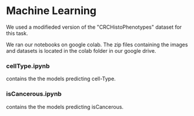 <h1> Machine Learning </h1>

We used a modifieded version of the "CRCHistoPhenotypes" dataset for this task.

We ran our notebooks on google colab. The zip files containing the images and datasets is located in the colab folder in our google drive.

<h3> cellType.ipynb </h3> contains the the models predicting cell-Type. 

<h3> isCancerous.ipynb  </h3> contains the the models predicting isCancerous. 
